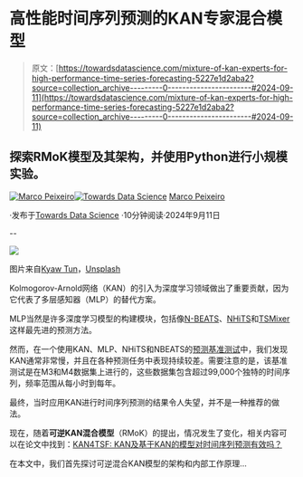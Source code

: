 # 高性能时间序列预测的KAN专家混合模型

> 原文：[https://towardsdatascience.com/mixture-of-kan-experts-for-high-performance-time-series-forecasting-5227e1d2aba2?source=collection_archive---------0-----------------------#2024-09-11](https://towardsdatascience.com/mixture-of-kan-experts-for-high-performance-time-series-forecasting-5227e1d2aba2?source=collection_archive---------0-----------------------#2024-09-11)

## 探索RMoK模型及其架构，并使用Python进行小规模实验。

[](https://medium.com/@marcopeixeiro?source=post_page---byline--5227e1d2aba2--------------------------------)[![Marco Peixeiro](../Images/7cf0a81d87281d35ff47f51e3026a3e9.png)](https://medium.com/@marcopeixeiro?source=post_page---byline--5227e1d2aba2--------------------------------)[](https://towardsdatascience.com/?source=post_page---byline--5227e1d2aba2--------------------------------)[![Towards Data Science](../Images/a6ff2676ffcc0c7aad8aaf1d79379785.png)](https://towardsdatascience.com/?source=post_page---byline--5227e1d2aba2--------------------------------) [Marco Peixeiro](https://medium.com/@marcopeixeiro?source=post_page---byline--5227e1d2aba2--------------------------------)

·发布于[Towards Data Science](https://towardsdatascience.com/?source=post_page---byline--5227e1d2aba2--------------------------------) ·10分钟阅读·2024年9月11日

--

![](../Images/4113b5de4b93ff2b0fd2add5e5dbfc73.png)

图片来自[Kyaw Tun](https://unsplash.com/@kyawthutun?utm_source=medium&utm_medium=referral)，[Unsplash](https://unsplash.com/?utm_source=medium&utm_medium=referral)

Kolmogorov-Arnold网络（KAN）的引入为深度学习领域做出了重要贡献，因为它代表了多层感知器（MLP）的替代方案。

MLP当然是许多深度学习模型的构建模块，包括像[N-BEATS](/the-easiest-way-to-forecast-time-series-using-n-beats-d778fcc2ba60)、[NHiTS](/all-about-n-hits-the-latest-breakthrough-in-time-series-forecasting-a8ddcb27b0d5)和[TSMixer](/tsmixer-the-latest-forecasting-model-by-google-2fd1e29a8ccb)这样最先进的预测方法。

然而，在一个使用KAN、MLP、NHiTS和NBEATS的[预测基准测试](https://medium.com/towards-data-science/kolmogorov-arnold-networks-kans-for-time-series-forecasting-9d49318c3172)中，我们发现KAN通常非常慢，并且在各种预测任务中表现持续较差。需要注意的是，该基准测试是在M3和M4数据集上进行的，这些数据集包含超过99,000个独特的时间序列，频率范围从每小时到每年。

最终，当时应用KAN进行时间序列预测的结果令人失望，并不是一种推荐的做法。

现在，随着**可逆KAN混合模型**（RMoK）的提出，情况发生了变化，相关内容可以在论文中找到：[KAN4TSF: KAN及基于KAN的模型对时间序列预测有效吗？](https://arxiv.org/abs/2408.11306)

在本文中，我们首先探讨可逆混合KAN模型的架构和内部工作原理…

